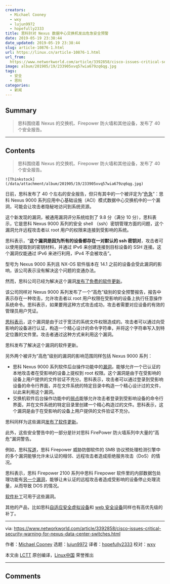 ```yaml
---
creators:
  - Michael Cooney
  - wxy
  - lujun9972
  - hopefully2333
title: 思科针对 Nexus 数据中心交换机发出危急安全预警
date: 2019-05-19 23:38:44
date_updated: 2019-05-19 23:38:44
slug: article-10876-1.html
url: https://linux.cn/article-10876-1.html
url_from: 
  https://www.networkworld.com/article/3392858/cisco-issues-critical-security-warning-for-nexus-data-center-switches.html
image: album/201905/19/233905xvq57wia679zq6qg.jpg
tags:
  - 安全
  - 思科
categories:
  - 新闻
---
```


## Summary

> 思科围绕着 Nexus 的交换机、Firepower 防火墙和其他设备，发布了 40 个安全报告。

***

<!-- more -->

## Contents

> 
> 思科围绕着 Nexus 的交换机、Firepower 防火墙和其他设备，发布了 40 个安全报告。
> 
> 
> 

`![Thinkstock](/data/attachment/album/201905/19/233905xvq57wia679zq6qg.jpg)`

日前，思科发布了 40 个左右的安全报告，但只有其中的一个被评定为“[危急](https://tools.cisco.com/security/center/content/CiscoSecurityAdvisory/cisco-sa-20190501-nexus9k-sshkey)”：思科 Nexus 9000 系列应用中心基础设施（ACI）模式数据中心交换机中的一个漏洞，可能会让攻击者隐秘地访问到系统资源。

这个新发现的漏洞，被通用漏洞评分系统给到了 9.8 分（满分 10 分），思科表示，它是思科 Nexus 9000 系列的安全 shell （ssh）密钥管理方面的问题，这个漏洞允许远程攻击者以 root 用户的权限来连接到受影响的系统。

思科表示，“**这个漏洞是因为所有的设备都存在一对默认的 ssh 密钥对**，攻击者可以使用提取到的密钥材料，并通过 IPv6 来创建连接到目标设备的 SSH 连接。这个漏洞仅能通过 IPv6 来进行利用，IPv4 不会被攻击”。

型号为 Nexus 9000 系列且 NX-OS 软件版本在 14.1 之前的设备会受此漏洞的影响，该公司表示没有解决这个问题的变通办法。

然而，思科公司已经为解决这个漏洞[发布了免费的软件更新](https://www.cisco.com/c/en/us/about/legal/cloud-and-software/end_user_license_agreement.html)。

该公司同样对 Nexus 9000 系列发布了一个“高危”级别的安全预警报告，报告中表示存在一种攻击，允许攻击者以 root 用户权限在受影响的设备上执行任意操作系统命令。思科表示，如果要用这种方式攻击成功，攻击者需要对应设备的有效的管理员用户凭证。

[思科表示](https://tools.cisco.com/security/center/content/CiscoSecurityAdvisory/cisco-sa-20190501-nexus9k-rpe)，这个漏洞是由于过于宽泛的系统文件权限造成的。攻击者可以通过向受影响的设备进行认证，构造一个精心设计的命令字符串，并将这个字符串写入到特定位置的文件里。攻击者通过这种方式来利用这个漏洞。

思科发布了解决这个漏洞的软件更新。

另外两个被评为“高危”级别的漏洞的影响范围同样包括 Nexus 9000 系列：

* 思科 Nexus 9000 系列软件后台操作功能中的[漏洞](https://tools.cisco.com/security/center/content/CiscoSecurityAdvisory/cisco-sa-20190501-aci-hw-clock-util)，能够允许一个已认证的本地攻击者在受影响的设备上提权到 root 权限。这个漏洞是由于在受影响的设备上用户提供的文件验证不充分。思科表示，攻击者可以通过登录到受影响设备的命令行界面，并在文件系统的特定目录中构造一个精心设计过的文件，以此来利用这个漏洞。
* 交换机软件后台操作功能中的[弱点](https://tools.cisco.com/security/center/content/CiscoSecurityAdvisory/cisco-sa-20190501-aci-hw-clock-util)能够允许攻击者登录到受影响设备的命令行界面，并在文件系统的特定目录里创建一个精心构造过的文件。思科表示，这个漏洞是由于在受影响的设备上用户提供的文件验证不充分。

思科同样为这些漏洞[发布了软件更新](https://www.cisco.com/c/en/us/about/legal/cloud-and-software/end_user_license_agreement.html)。

此外，这些安全警告中的一部分是针对思科 FirePower 防火墙系列中大量的“高危”漏洞警告。

例如，思科[写道](https://tools.cisco.com/security/center/content/CiscoSecurityAdvisory/cisco-sa-20190501-frpwr-smb-snort)，思科 Firepower 威胁防御软件的 SMB 协议预处理检测引擎中的多个漏洞能够允许未认证的相邻、远程攻击者造成拒绝服务攻击（DoS）的情况。

思科表示，思科 Firepower 2100 系列中思科 Firepower 软件里的内部数据包处理功能有[另一个漏洞](https://tools.cisco.com/security/center/content/CiscoSecurityAdvisory/cisco-sa-20190501-frpwr-dos)，能够让未认证的远程攻击者造成受影响的设备停止处理流量，从而导致 DOS 的情况。

[软件补丁](https://www.cisco.com/c/en/us/about/legal/cloud-and-software/end_user_license_agreement.html)可用于这些漏洞。

其他的产品，比如思科[自适应安全虚拟设备](https://tools.cisco.com/security/center/content/CiscoSecurityAdvisory/cisco-sa-20190501-asa-ipsec-dos)和 [web 安全设备](https://tools.cisco.com/security/center/content/CiscoSecurityAdvisory/cisco-sa-20190501-wsa-privesc)同样也有高优先级的补丁。

---

via: <https://www.networkworld.com/article/3392858/cisco-issues-critical-security-warning-for-nexus-data-center-switches.html>

作者：[Michael Cooney](https://www.networkworld.com/author/Michael-Cooney/) 选题：[lujun9972](https://github.com/lujun9972) 译者：[hopefully2333](https://github.com/hopefully2333) 校对：[wxy](https://github.com/wxy)

本文由 [LCTT](https://github.com/LCTT/TranslateProject) 原创编译，[Linux中国](https://linux.cn/) 荣誉推出

***

## Comments
